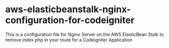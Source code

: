 # aws-elasticbeanstalk-nginx-configuration-for-codeigniter
This is a configuration file for Nginx Server on the AWS ElasticBean Stalk to remove index.php in your route for a Codeigniter Application
